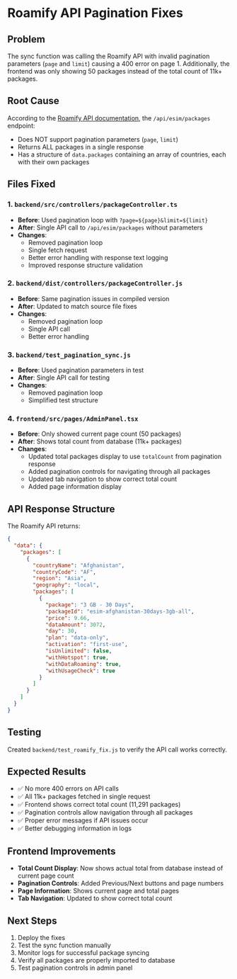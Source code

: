 # Roamify API Pagination Fixes

## Problem
The sync function was calling the Roamify API with invalid pagination parameters (`page` and `limit`) causing a 400 error on page 1. Additionally, the frontend was only showing 50 packages instead of the total count of 11k+ packages.

## Root Cause
According to the [Roamify API documentation](https://docs.getroamify.com/), the `/api/esim/packages` endpoint:
- Does NOT support pagination parameters (`page`, `limit`)
- Returns ALL packages in a single response
- Has a structure of `data.packages` containing an array of countries, each with their own packages

## Files Fixed

### 1. `backend/src/controllers/packageController.ts`
- **Before**: Used pagination loop with `?page=${page}&limit=${limit}`
- **After**: Single API call to `/api/esim/packages` without parameters
- **Changes**:
  - Removed pagination loop
  - Single fetch request
  - Better error handling with response text logging
  - Improved response structure validation

### 2. `backend/dist/controllers/packageController.js`
- **Before**: Same pagination issues in compiled version
- **After**: Updated to match source file fixes
- **Changes**:
  - Removed pagination loop
  - Single API call
  - Better error handling

### 3. `backend/test_pagination_sync.js`
- **Before**: Used pagination parameters in test
- **After**: Single API call for testing
- **Changes**:
  - Removed pagination loop
  - Simplified test structure

### 4. `frontend/src/pages/AdminPanel.tsx`
- **Before**: Only showed current page count (50 packages)
- **After**: Shows total count from database (11k+ packages)
- **Changes**:
  - Updated total packages display to use `totalCount` from pagination response
  - Added pagination controls for navigating through all packages
  - Updated tab navigation to show correct total count
  - Added page information display

## API Response Structure
The Roamify API returns:
```json
{
  "data": {
    "packages": [
      {
        "countryName": "Afghanistan",
        "countryCode": "AF",
        "region": "Asia",
        "geography": "local",
        "packages": [
          {
            "package": "3 GB - 30 Days",
            "packageId": "esim-afghanistan-30days-3gb-all",
            "price": 9.66,
            "dataAmount": 3072,
            "day": 30,
            "plan": "data-only",
            "activation": "first-use",
            "isUnlimited": false,
            "withHotspot": true,
            "withDataRoaming": true,
            "withUsageCheck": true
          }
        ]
      }
    ]
  }
}
```

## Testing
Created `backend/test_roamify_fix.js` to verify the API call works correctly.

## Expected Results
- ✅ No more 400 errors on API calls
- ✅ All 11k+ packages fetched in single request
- ✅ Frontend shows correct total count (11,291 packages)
- ✅ Pagination controls allow navigation through all packages
- ✅ Proper error messages if API issues occur
- ✅ Better debugging information in logs

## Frontend Improvements
- **Total Count Display**: Now shows actual total from database instead of current page count
- **Pagination Controls**: Added Previous/Next buttons and page numbers
- **Page Information**: Shows current page and total pages
- **Tab Navigation**: Updated to show correct total count

## Next Steps
1. Deploy the fixes
2. Test the sync function manually
3. Monitor logs for successful package syncing
4. Verify all packages are properly imported to database
5. Test pagination controls in admin panel 